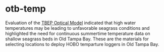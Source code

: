 # otb-temp

Evaluation of the [TBEP Optical Model](https://drive.google.com/file/d/1qaM852mkVkRyjwU8yZjlmZqMy1ROpcZi/view) indicated that high water temperatures may be leading to unfavorable seagrass conditions and highlighted the need for continuous summertime temperature data on shallow seagrass beds in Old Tampa Bay. These are the materials for selecting locations to deploy HOBO temparture loggers in Old Tampa Bay.

